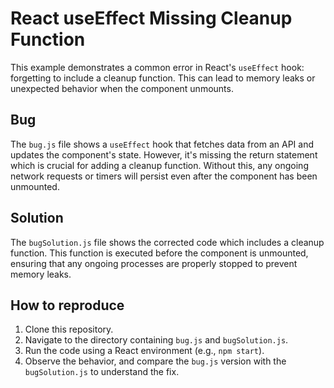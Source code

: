 # React useEffect Missing Cleanup Function

This example demonstrates a common error in React's `useEffect` hook: forgetting to include a cleanup function. This can lead to memory leaks or unexpected behavior when the component unmounts.

## Bug

The `bug.js` file shows a `useEffect` hook that fetches data from an API and updates the component's state. However, it's missing the return statement which is crucial for adding a cleanup function.  Without this, any ongoing network requests or timers will persist even after the component has been unmounted.

## Solution

The `bugSolution.js` file shows the corrected code which includes a cleanup function. This function is executed before the component is unmounted, ensuring that any ongoing processes are properly stopped to prevent memory leaks.

## How to reproduce

1. Clone this repository.
2. Navigate to the directory containing `bug.js` and `bugSolution.js`.
3. Run the code using a React environment (e.g., `npm start`).
4. Observe the behavior, and compare the `bug.js` version with the `bugSolution.js` to understand the fix.
